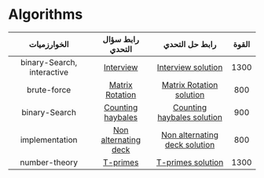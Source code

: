# Algorithms

|          الخوارزميات          |                     رابط سؤال التحدي   |                رابط حل التحدي   | القوة	    |
|:------------------------:|:----------------------------------:|:----------------------:|:----------------------:|
|        binary-Search, interactive   	  | [Interview](https://codeforces.com/contest/1807/problem/E)                                               		 		| [Interview solution](https://github.com/SCPComunity/Algorithms/tree/main/Interactive/Interview)                     				 		|							1300							            |
|        brute-force         | [Matrix Rotation](https://codeforces.com/contest/1772/problem/B)                                                      		 		| [Matrix Rotation solution](https://github.com/SCPComunity/Algorithms/tree/main/brute-force/Matrix%20Rotation)                           				 		| 	 							800				   |
| binary-Search	         | [Counting haybales](http://www.usaco.org/index.php?page=viewproblem2&cpid=666)                                                      		 		| [Counting haybales solution](https://github.com/SCPComunity/Algorithms/tree/main/)                           				 		| 	 							900				   |
|  implementation	         | [Non alternating deck](https://codeforces.com/contest/1786/problem/A1)                                                      		 		| [Non alternating deck solution](https://github.com/SCPComunity/Algorithms/tree/main/)                           				 		| 	 							800				   |
|  number-theory         | [T-primes](https://codeforces.com/problemset/problem/230/B)                                                      		 		| [T-primes solution](https://github.com/SCPComunity/Algorithms/tree/main/)                           				 		| 	 							1300				   |
 
